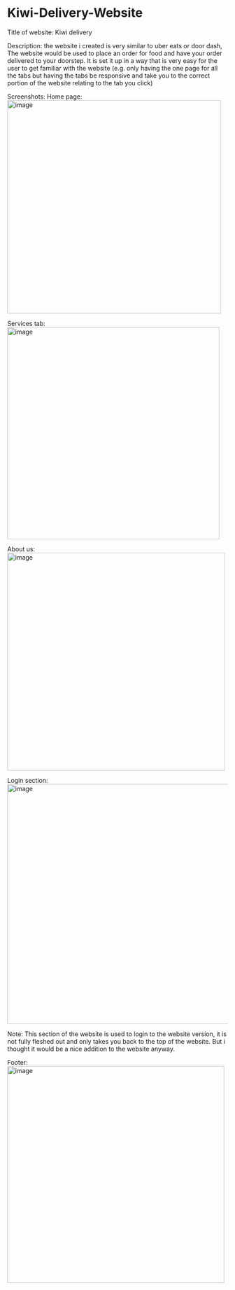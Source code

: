 # Kiwi-Delivery-Website

Title of website: Kiwi delivery

Description: the website i created is very similar to uber eats or door dash, The website would be used to place an order for food and have your order delivered to your doorstep. It is set it up in a way that is very easy for the user to get familiar with the website (e.g. only having the one page for all the tabs but having the tabs be responsive and take you to the correct portion of the website relating to the tab you click) 

Screenshots: 
Home page: <img width="488" alt="image" src="https://github.com/Slade1995/Kiwi-Delivery-Website/assets/115507834/89901e9b-c27c-4220-9238-e27840ab3f6b">




Services tab: <img width="485" alt="image" src="https://github.com/Slade1995/Kiwi-Delivery-Website/assets/115507834/f722a57f-590e-4113-8f92-2cf548c79ea2">

 


 

About us: <img width="498" alt="image" src="https://github.com/Slade1995/Kiwi-Delivery-Website/assets/115507834/45ec1fee-dea8-4929-9206-28ec3774dbeb">

 

Login section: <img width="549" alt="image" src="https://github.com/Slade1995/Kiwi-Delivery-Website/assets/115507834/b4e35a78-5304-42a3-a40b-421ffc964fff">




Note: This section of the website is used to login to the website version, it is not fully fleshed out and only takes you back to the top of the website. But i thought it would be a nice addition to the website anyway.

Footer: <img width="496" alt="image" src="https://github.com/Slade1995/Kiwi-Delivery-Website/assets/115507834/58868d96-a5df-4f70-ac69-43859c08847d">

